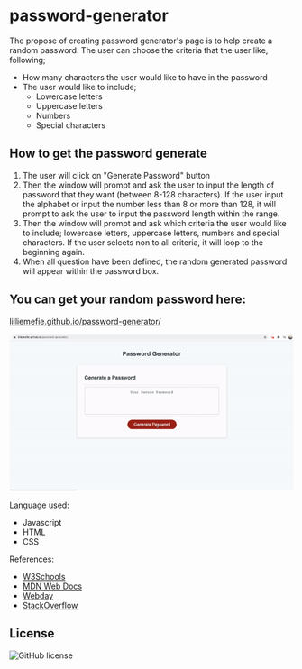 # password-generator

The propose of creating password generator's page is to help create a random password. 
The user can choose the criteria that the user like, following;
- How many characters the user would like to have in the password
- The user would like to include;
   - Lowercase letters
   - Uppercase letters
   - Numbers
   - Special characters

## How to get the password generate
1. The user will click on "Generate Password" button 
2. Then the window will prompt and ask the user to input the length of password that they want (between 8-128 characters). If the user input the alphabet or input the number less than 8 or more than 128, it will prompt to ask the user to input the password length within the range. 
3. Then the window will prompt and ask which criteria the user would like to include; lowercase letters, uppercase letters, numbers and special characters. If the user selcets non to all criteria, it will loop to the beginning again. 
4. When all question have been defined, the random generated password will appear within the password box. 

## You can get your random password here: 
[lilliemefie.github.io/password-generator/](https://lilliemefie.github.io/password-generator/)

![Screenshot](https://github.com/Lilliemefie/password-generator/blob/main/assets/password%20generator.gif)

Language used:
- Javascript
- HTML
- CSS

References:
- [W3Schools](https://www.w3schools.com/js/default.asp)
- [MDN Web Docs](https://developer.mozilla.org/en-US/docs/Web/JavaScript)
- [Webday](https://webday.co/category/javascript/)
- [StackOverflow](https://stackoverflow.com/) 

## License
![GitHub license](https://img.shields.io/badge/license-MIT-blue.svg) 


